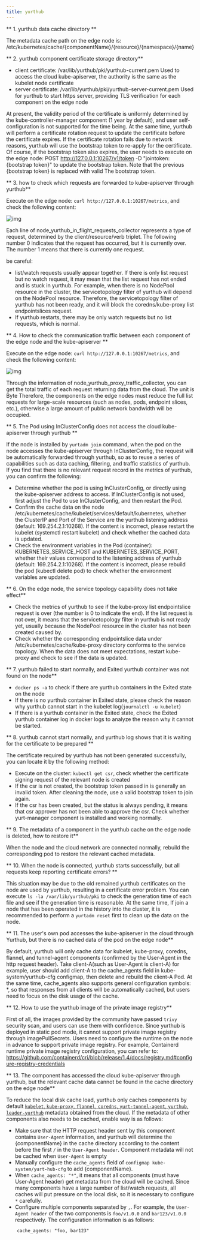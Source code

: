 ```yaml
---
title: yurthub
---
```


** 1. yurthub data cache directory **

The metadata cache path on the edge node is: /etc/kubernetes/cache/{componentName}/{resource}/{namespace}/{name}

** 2. yurthub component certificate storage directory**

- client certificate: /var/lib/yurthub/pki/yurthub-current.pem
  Used to access the cloud kube-apiserver, the authority is the same as the kubelet node certificate
- server certificate: /var/lib/yurthub/pki/yurthub-server-current.pem
  Used for yurthub to start https server, providing TLS verification for each component on the edge node

At present, the validity period of the certificate is uniformly determined by the kube-controller-manager component (1 year by default), and user self-configuration is not supported for the time being.
At the same time, yurthub will perform a certificate rotation request to update the certificate before the certificate expires. If the certificate rotation fails due to network reasons, yurthub will use the bootstrap token to re-apply for the certificate.
Of course, if the bootstrap token also expires, the user needs to execute on the edge node: POST http://127.0.0.1:10267/v1/token -D "jointoken:
{bootstrap token}" to update the bootstrap token. Note that the previous {bootstrap token} is replaced with valid The bootstrap token.

** 3. how to check which requests are forwarded to kube-apiserver through yurthub**

Execute on the edge node: `curl http://127.0.0.1:10267/metrics`, and check the following content:

![img](../../static/img/docs/faq/flight-requests-in-yurthub.png)

Each line of node_yurthub_in_flight_requests_collector represents a type of request, determined by the client/resource/verb triplet. The following number 0 indicates that the request has occurred, but it is currently over. The number 1 means that there is currently one request.

be careful:
- list/watch requests usually appear together. If there is only list request but no watch request, it may mean that the list request has not ended and is stuck in yurthub. For example, when there is no NodePool resource in the cluster, the servicetopology filter of yurthub will depend on the NodePool resource. Therefore, the servicetopology filter of yurthub has not been ready, and it will block the coredns/kube-proxy list endpointslices request.
- If yurthub restarts, there may be only watch requests but no list requests, which is normal.

** 4. How to check the communication traffic between each component of the edge node and the kube-apiserver **

Execute on the edge node: `curl http://127.0.0.1:10267/metrics`, and check the following content:

![img](../../static/img/docs/faq/response-traffic-in-yurthub.png)

Through the information of node_yurthub_proxy_traffic_collector, you can get the total traffic of each request returning data from the cloud. The unit is Byte
Therefore, the components on the edge nodes must reduce the full list requests for large-scale resources (such as nodes, pods, endpoint slices, etc.), otherwise a large amount of public network bandwidth will be occupied.

** 5. The Pod using InClusterConfig does not access the cloud kube-apiserver through yurthub **

If the node is installed by `yurtadm join` command, when the pod on the node accesses the kube-apiserver through InClusterConfig, the request will be automatically forwarded through yurthub, so as to reuse a series of capabilities such as data caching, filtering, and traffic statistics of yurthub. If you find that there is no relevant request record in the metrics of yurthub, you can confirm the following:
- Determine whether the pod is using InClusterConfig, or directly using the kube-apiserver address to access. If InClusterConfig is not used, first adjust the Pod to use InClusterConfig, and then restart the Pod.
- Confirm the cache data on the node /etc/kubernetes/cache/kubelet/services/default/kubernetes, whether the ClusterIP and Port of the Service are the yurthub listening address (default: 169.254.2.1:10268). If the content is incorrect, please restart the kubelet (systemctl restart kubelet) and check whether the cached data is updated.
- Check the environment variables in the Pod (container): KUBERNETES_SERVICE_HOST and KUBERNETES_SERVICE_PORT, whether their values correspond to the listening address of yurthub (default: 169.254.2.1:10268). If the content is incorrect, please rebuild the pod (kubectl delete pod) to check whether the environment variables are updated.

** 6. On the edge node, the service topology capability does not take effect**

- Check the metrics of yurthub to see if the kube-proxy list endpointslice request is over (the number is 0 to indicate the end). If the list request is not over, it means that the servicetopology filter in yurthub is not ready yet, usually because the NodePool resource in the cluster has not been created caused by.
- Check whether the corresponding endpointslice data under /etc/kubernetes/cache/kube-proxy directory conforms to the service topology. When the data does not meet expectations, restart kube-proxy and check to see if the data is updated.

** 7. yurthub failed to start normally, and Exited yurthub container was not found on the node**

- `docker ps -a` to check if there are yurthub containers in the Exited state on the node
- If there is no yurthub container in Exited state, please check the reason why yurthub cannot start in the kubelet log(`journalctl -u kubelet`)
- If there is a yurthub container in the Exited state, check the Exited yurthub container log in docker logs to analyze the reason why it cannot be started.

** 8. yurthub cannot start normally, and yurthub log shows that it is waiting for the certificate to be prepared **

The certificate required by yurthub has not been generated successfully, you can locate it by the following method:
- Execute on the cluster: `kubectl get csr`, check whether the certificate signing request of the relevant node is created
- If the csr is not created, the bootstrap token passed in is generally an invalid token. After cleaning the node, use a valid bootstrap token to join again.
- If the csr has been created, but the status is always pending, it means that csr approver has not been able to approve the csr. Check whether yurt-manager component is installed and working normally.

** 9. The metadata of a component in the yurthub cache on the edge node is deleted, how to restore it**

When the node and the cloud network are connected normally, rebuild the corresponding pod to restore the relevant cached metadata.

** 10. When the node is connected, yurthub starts successfully, but all requests keep reporting certificate errors? **

This situation may be due to the old remained yurthub certificates on the node are used by yurthub, resulting in a certificate error problem. You can execute `ls -la /var/lib/yurthub/pki` to check the generation time of each file and see if the generation time is reasonable.
At the same time, If join a node that has been operated in the history into the cluster, it is recommended to perform a `yurtadm reset` first to clean up the data on the node.

** 11. The user's own pod accesses the kube-apiserver in the cloud through Yurthub, but there is no cached data of the pod on the edge node**

By default, yurthub will only cache data for kubelet, kube-proxy, coredns, flannel, and tunnel-agent components (confirmed by the User-Agent in the http request header). Take client-A(such as User-Agent is client-A) for example, user should add client-A to the cache_agents field in kube-system/yurthub-cfg configmap, then delete and rebuild the client-A Pod.
At the same time, cache_agents also supports general configuration symbols: *, so that responses from all clients will be automatically cached, but users need to focus on the disk usage of the cache.

** 12. How to use the yurthub image of the private image registry**

First of all, the images provided by the community have passed `trivy` security scan, and users can use them with confidence. Since yurthub is deployed in static pod mode, it cannot support private image registry through imagePullSecrets.
Users need to configure the runtime on the node in advance to support private image registry. For example, Containerd runtime private image registry configuration, you can refer to: https://github.com/containerd/cri/blob/release/1.4/docs/registry.md#configure-registry-credentials

** 13. The component has accessed the cloud kube-apiserver through yurthub, but the relevant cache data cannot be found in the cache directory on the edge node**

To reduce the local disk cache load, yurthub only caches components by default [`kubelet`, `kube-proxy`, `flannel`, `coredns`, `yurt-tunnel-agent`, `yurthub`, `leader-yurthub`]( https://github.com/openyurtio/openyurt/blob/master/pkg/yurthub/util/util.go#L84) metadata obtained from the cloud.
If the metadata of other components also needs to be cached, enable way is as follows:
- Make sure that the HTTP request header sent by this component contains `User-Agent` information, and yurthub will determine the {componentName} in the cache directory according to the content before the first `/` in the `User-Agent header`. Component metadata will not be cached when `User-Agent` is empty
- Manually configure the `cache_agents` field of `configmap kube-system/yurt-hub-cfg` to add {componentName}.
- When `cache_agents: "*"`, it means that all components (must have User-Agent header) get metadata from the cloud will be cached. Since many components have a large number of list/watch requests, all caches will put pressure on the local disk, so it is necessary to configure `*` carefully.
- Configure multiple components separated by `,`. For example, the `User-Agent header` of the two components is `foo/v1.0.0` and `bar123/v1.0.0` respectively. The configuration information is as follows:
```
    cache_agents: "foo, bar123"
```
